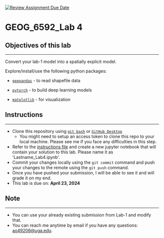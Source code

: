 [![Review Assignment Due Date](https://classroom.github.com/assets/deadline-readme-button-24ddc0f5d75046c5622901739e7c5dd533143b0c8e959d652212380cedb1ea36.svg)](https://classroom.github.com/a/y7gywb5-)
# GEOG_6592_Lab 4
## Objectives of this lab
---
Convert your lab-1 model into a spatially explicit model.

Explore/install/use the following python packages:

- [```geopandas```](https://geopandas.org/)  - to read shapefile data

- [```pytorch```](https://pytorch.org/) - to build deep learning models

- [```matplotlib```](https://matplotlib.org/) - for visualization


## Instructions
---
- Clone this repository using [```git bash```](https://git-scm.com/downloads) or [```GitHub Desktop```](https://desktop.github.com/)
    - You might need to setup an access token to clone this repo to your local machine. Please see me if you face any difficulties in this step.
- Refer to the [instructions file](https://github.com/UGA-Geography-Gengchen-Mai/Lab4/blob/main/Lab4.pdf) and create a new jupyter notebook that will contain your solution to this lab. Please name it as 'Lastname_Lab4.ipynb'.
- Commit your changes locally using the ```git commit``` command and push your changes to the remote using the ```git push``` command.
- Once you have pushed your submission, I will be able to see it and will grade it on my end.
- This lab is due on: **April 23, 2024**

## Note
---
- You can use your already existing submission from Lab-1 and modify that.
- You can reach me anytime by email if you have any questions: ao49206@uga.edu.
